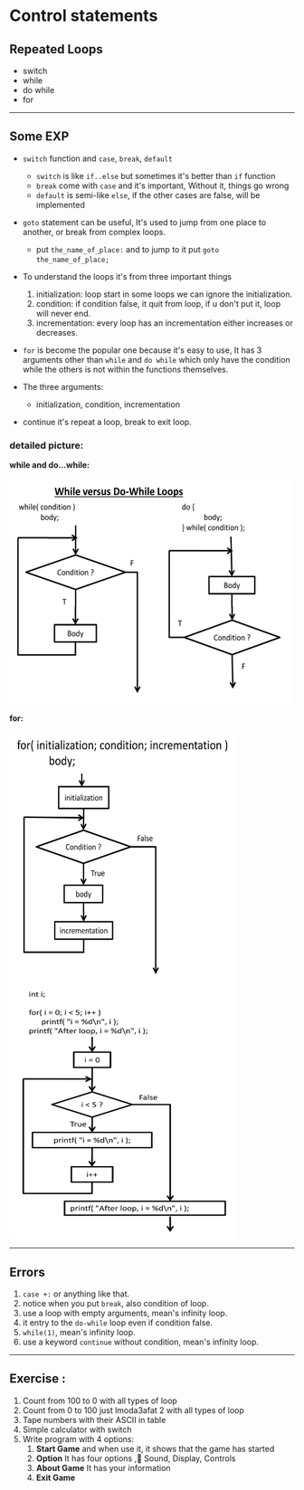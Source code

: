 # Control statements

## Repeated Loops

- switch
- while
- do while
- for

---

## Some EXP

- `switch` function and `case`, `break`, `default` 
  - `switch` is like `if..else` but sometimes it's better than `if` function 
  - `break` come with `case` and it's important, Without it, things go wrong 
  - `default` is semi-like `else`, if the other cases are false, will be implemented
  
- `goto` statement can be useful, It's used to jump from one place to another, or break from complex loops.
  - put `the_name_of_place:` and to jump to it put `goto the_name_of_place;`

- To understand the loops it's from three  important things
    1. initialization: loop start in some loops we can ignore the initialization.
    2. condition: if condition false, it quit from loop, if u don't put it, loop will never end.
    3. incrementation: every loop has an incrementation either increases or decreases.
- `for` is become the popular one because it's easy to use, It has 3 arguments other than `while` and `do while` which only have the condition while the others is not within the functions themselves.
- The three arguments:
  - initialization, condition, incrementation
  
- continue it's repeat a loop, break to exit loop.

### detailed picture: 

**while and do...while:**

<img style="border-image-outset:5px;" src="/assets/whiles.jpg" alt="whileanddowhile" width="500px" height="400px">

**for:** 

<div style="display:flex; flex-direction: column;">
<img style=" border-image-outset: 5px;" src="/assets/for.jpg" alt="for" width="400px" height="450px">
<img style=" border-image-outset: 5px;" src="/assets/for-example.jpg" alt="for-example" width="400px" height="450px">
</div>

---

## Errors

1. `case +:` or anything like that.
2. notice when you put `break`, also condition of loop.
4. use a loop with empty arguments, mean's infinity loop.  
3. it entry to the `do-while` loop even if condition false.
4. `while(1)`, mean's infinity loop.  
5. use a keyword `continue` without condition, mean's infinity loop.

---

## Exercise :

1. Count from 100 to 0 with all types of loop
2. Count from 0 to 100 just lmoda3afat 2 with all types of loop
3. Tape numbers with their ASCII in table
4. Simple calculator with switch
5. Write program with 4 options:
    1. **Start Game** and when use it, it shows that the game has started
    2. **Option** It has four options , ٍSound, Display, Controls
    3. **About Game** It has your information
    4. **Exit Game**

